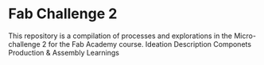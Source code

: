 # Fab Challenge 2
This repository is a compilation of processes and explorations in the Micro-challenge 2 for the Fab Academy course.
Ideation
Description
Componets
Production & Assembly
Learnings
